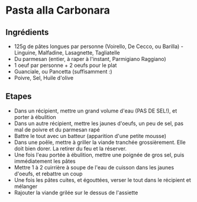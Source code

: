 # Pasta alla Carbonara

## Ingrédients

- 125g de pâtes longues par personne (Voirello, De Cecco, ou Barilla) - Linguine, Malfadine, Lasagnette, Tagliatelle
- Du parmesan (entier, à raper à l'instant, Parmigiano Raggiano)
- 1 oeuf par personne + 2 oeufs pour le plat
- Guanciale, ou Pancetta (suffisamment :)
- Poivre, Sel, Huile d'olive

## Etapes

- Dans un récipient, mettre un grand volume d'eau (PAS DE SEL!), et porter à ébulition
- Dans un autre récipient, mettre les jaunes d'oeufs, un peu de sel, pas mal de poivre et du parmesan rapé
- Battre le tout avec un batteur (apparition d'une petite mousse)
- Dans une poêle, mettre à griller la viande tranchée grossièrement. Elle doit bien dorer. La retirer du feu et la réserver.
- Une fois l'eau portée à ébulition, mettre une poignée de gros sel, puis immédiatement les pâtes
- Mettre 1 à 2 cuirrière à soupe de l'eau de cuisson dans les jaunes d'oeufs, et rebattre un coup
- Une fois les pâtes cuites, et égouttées, verser le tout dans le récipient et mélanger
- Rajouter la viande grilée sur le dessus de l'assiette